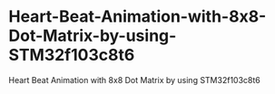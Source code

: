 # Heart-Beat-Animation-with-8x8-Dot-Matrix-by-using-STM32f103c8t6
Heart Beat Animation with 8x8 Dot Matrix by using STM32f103c8t6
